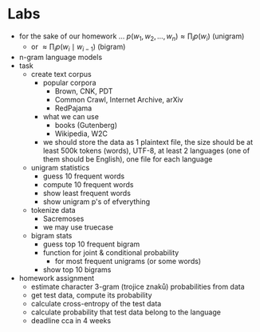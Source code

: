 # Labs

- for the sake of our homework … $p(w_1,w_2,\dots,w_n)\approx \prod_i p(w_i)$ (unigram)
	- or $\approx\prod_i p(w_{i}\mid w_{i-1})$ (bigram)
- n-gram language models
- task
	- create text corpus
		- popular corpora
			- Brown, CNK, PDT
			- Common Crawl, Internet Archive, arXiv
			- RedPajama
		- what we can use
			- books (Gutenberg)
			- Wikipedia, W2C
		- we should store the data as 1 plaintext file, the size should be at least 500k tokens (words), UTF-8, at least 2 languages (one of them should be English), one file for each language
	- unigram statistics
		- guess 10 frequent words
		- compute 10 frequent words
		- show least frequent words
		- show unigram p's of efverything
	- tokenize data
		- Sacremoses
		- we may use truecase
	- bigram stats
		- guess top 10 frequent bigram
		- function for joint & conditional probability
			- for most frequent unigrams (or some words)
		- show top 10 bigrams
- homework assignment
	- estimate character 3-gram (trojice znaků) probabilities from data
	- get test data, compute its probability
	- calculate cross-entropy of the test data
	- calculate probability that test data belong to the language
	- deadline cca in 4 weeks
